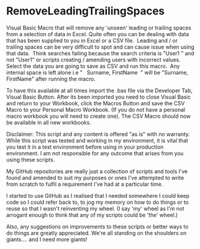 # RemoveLeadingTrailingSpaces

Visual Basic Macro that will remove any 'unseen' leading or trailing spaces from a selection of data in Excel.
Quite often you can be dealing with data that has been supplied to you in Excel or a CSV file.  Leading and / or trailing spaces can be very difficult to spot and can cause issue when using that data.  Think searches failing because the search criteria is "User1 " and not "User1" or scripts creating / amending users with incorrect values.  Select the data you are going to save as CSV and run this macro.  Any internal space is left alone i.e "   Surname, FirstName  " will be "Surname, FirstName" after running the macro.

To have this available at all times import the .bas file via the Developer Tab, Visual Basic Button. After its been imported you need to close Visual Basic and return to your Workbook, click the Macros Button and save the CSV Macro to your Personal Macro Workbook. (If you do not have a personal macro workbook you will need to create one).  The CSV Macro should now be available in all new workbooks.

Disclaimer: This script and any content is offered "as is" with no warranty. While this script was tested and working in my environment, it is vital that you test it in a test environment before using in your production environment. I am not responsible for any outcome that arises from you using these scripts.

My GitHub repositories are really just a collection of scripts and tools I've found and amended to suit my purposes or ones I've attempted to write from scratch to fulfil a requirement I've had at a particular time.

I started to use GitHub as I realised that I needed somewhere I could keep code so I could refer back to, to jog my memory on how to do things or to reuse so that I wasn't reinventing my wheel. (I say 'my' wheel as I'm not arrogant enough to think that any of my scripts could be 'the' wheel.)

Also, any suggestions on improvements to these scripts or better ways to do things are greatly appreciated. We're all standing on the shoulders on giants.... and I need more giants!
